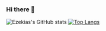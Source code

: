 ### Hi there 👋

<!--
**EZFRICA/EZFRICA** is a ✨ _special_ ✨ repository because its `README.md` (this file) appears on your GitHub profile.

Here are some ideas to get you started:

- 🔭 I’m currently working on ADGroupe
- 🌱 I’m currently learning AWS
- 👯 I’m looking to collaborate on ...
- 🤔 I’m looking for help with ...
- 💬 Ask me about ...
- 📫 How to reach me: ...
- 😄 Pronouns: ...
- ⚡ Fun fact: ...
-->
![Ezekias's GitHub stats](https://github-readme-stats.vercel.app/api?username=EZFRICA&show_icons=true&theme=tokyonight)
[![Top Langs](https://github-readme-stats.vercel.app/api/top-langs/?username=EZFRICA&layout=compact)](https://github.com/anuraghazra/github-readme-stats)

